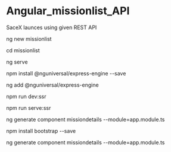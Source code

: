 # Angular_missionlist_API
SaceX launces using given REST API

ng new missionlist 

cd missionlist 

ng serve  

npm install @nguniversal/express-engine --save

ng add @nguniversal/express-engine    

npm run dev:ssr   

npm run serve:ssr 

ng generate component missiondetails --module=app.module.ts

npm install bootstrap --save

ng generate component missiondetails --module=app.module.ts
